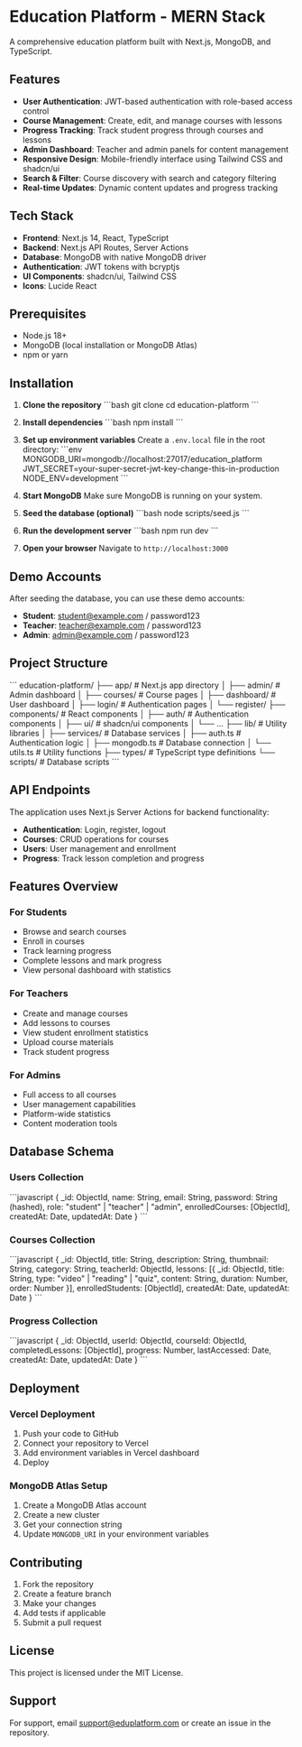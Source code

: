 # Education Platform - MERN Stack

A comprehensive education platform built with Next.js, MongoDB, and TypeScript.

## Features

- **User Authentication**: JWT-based authentication with role-based access control
- **Course Management**: Create, edit, and manage courses with lessons
- **Progress Tracking**: Track student progress through courses and lessons
- **Admin Dashboard**: Teacher and admin panels for content management
- **Responsive Design**: Mobile-friendly interface using Tailwind CSS and shadcn/ui
- **Search & Filter**: Course discovery with search and category filtering
- **Real-time Updates**: Dynamic content updates and progress tracking

## Tech Stack

- **Frontend**: Next.js 14, React, TypeScript
- **Backend**: Next.js API Routes, Server Actions
- **Database**: MongoDB with native MongoDB driver
- **Authentication**: JWT tokens with bcryptjs
- **UI Components**: shadcn/ui, Tailwind CSS
- **Icons**: Lucide React

## Prerequisites

- Node.js 18+ 
- MongoDB (local installation or MongoDB Atlas)
- npm or yarn

## Installation

1. **Clone the repository**
\`\`\`bash
git clone <repository-url>
cd education-platform
\`\`\`

2. **Install dependencies**
\`\`\`bash
npm install
\`\`\`

3. **Set up environment variables**
Create a `.env.local` file in the root directory:
\`\`\`env
MONGODB_URI=mongodb://localhost:27017/education_platform
JWT_SECRET=your-super-secret-jwt-key-change-this-in-production
NODE_ENV=development
\`\`\`

4. **Start MongoDB**
Make sure MongoDB is running on your system.

5. **Seed the database (optional)**
\`\`\`bash
node scripts/seed.js
\`\`\`

6. **Run the development server**
\`\`\`bash
npm run dev
\`\`\`

7. **Open your browser**
Navigate to `http://localhost:3000`

## Demo Accounts

After seeding the database, you can use these demo accounts:

- **Student**: student@example.com / password123
- **Teacher**: teacher@example.com / password123  
- **Admin**: admin@example.com / password123

## Project Structure

\`\`\`
education-platform/
├── app/                    # Next.js app directory
│   ├── admin/             # Admin dashboard
│   ├── courses/           # Course pages
│   ├── dashboard/         # User dashboard
│   ├── login/             # Authentication pages
│   └── register/
├── components/            # React components
│   ├── auth/             # Authentication components
│   ├── ui/               # shadcn/ui components
│   └── ...
├── lib/                  # Utility libraries
│   ├── services/         # Database services
│   ├── auth.ts           # Authentication logic
│   ├── mongodb.ts        # Database connection
│   └── utils.ts          # Utility functions
├── types/                # TypeScript type definitions
└── scripts/              # Database scripts
\`\`\`

## API Endpoints

The application uses Next.js Server Actions for backend functionality:

- **Authentication**: Login, register, logout
- **Courses**: CRUD operations for courses
- **Users**: User management and enrollment
- **Progress**: Track lesson completion and progress

## Features Overview

### For Students
- Browse and search courses
- Enroll in courses
- Track learning progress
- Complete lessons and mark progress
- View personal dashboard with statistics

### For Teachers
- Create and manage courses
- Add lessons to courses
- View student enrollment statistics
- Upload course materials
- Track student progress

### For Admins
- Full access to all courses
- User management capabilities
- Platform-wide statistics
- Content moderation tools

## Database Schema

### Users Collection
\`\`\`javascript
{
  _id: ObjectId,
  name: String,
  email: String,
  password: String (hashed),
  role: "student" | "teacher" | "admin",
  enrolledCourses: [ObjectId],
  createdAt: Date,
  updatedAt: Date
}
\`\`\`

### Courses Collection
\`\`\`javascript
{
  _id: ObjectId,
  title: String,
  description: String,
  thumbnail: String,
  category: String,
  teacherId: ObjectId,
  lessons: [{
    _id: ObjectId,
    title: String,
    type: "video" | "reading" | "quiz",
    content: String,
    duration: Number,
    order: Number
  }],
  enrolledStudents: [ObjectId],
  createdAt: Date,
  updatedAt: Date
}
\`\`\`

### Progress Collection
\`\`\`javascript
{
  _id: ObjectId,
  userId: ObjectId,
  courseId: ObjectId,
  completedLessons: [ObjectId],
  progress: Number,
  lastAccessed: Date,
  createdAt: Date,
  updatedAt: Date
}
\`\`\`

## Deployment

### Vercel Deployment
1. Push your code to GitHub
2. Connect your repository to Vercel
3. Add environment variables in Vercel dashboard
4. Deploy

### MongoDB Atlas Setup
1. Create a MongoDB Atlas account
2. Create a new cluster
3. Get your connection string
4. Update `MONGODB_URI` in your environment variables

## Contributing

1. Fork the repository
2. Create a feature branch
3. Make your changes
4. Add tests if applicable
5. Submit a pull request

## License

This project is licensed under the MIT License.

## Support

For support, email support@eduplatform.com or create an issue in the repository.
